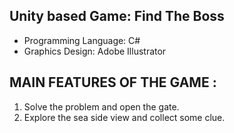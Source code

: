 ## Unity based Game: Find The Boss
    
* Programming Language: C#
* Graphics Design: Adobe Illustrator

## MAIN FEATURES OF THE GAME : 

1.	Solve the problem and open the gate.
2.	Explore the sea side view and collect some clue. 

